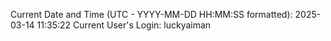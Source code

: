 Current Date and Time (UTC - YYYY-MM-DD HH:MM:SS formatted): 2025-03-14 11:35:22
Current User's Login: luckyaiman
